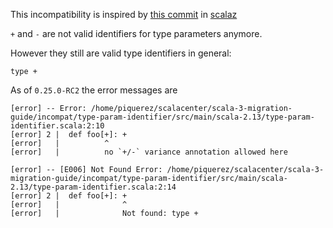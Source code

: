 This incompatibility is inspired by [this commit](https://github.com/scalaz/scalaz/commit/856f073da2b781fea8aa2e7ff06213a075519fb6) in [scalaz](https://github.com/scalaz/scalaz) 

`+` and `-` are not valid identifiers for type parameters anymore.

However they still are valid type identifiers in general:
```
type +
```

As of `0.25.0-RC2` the error messages are
```
[error] -- Error: /home/piquerez/scalacenter/scala-3-migration-guide/incompat/type-param-identifier/src/main/scala-2.13/type-param-identifier.scala:2:10 
[error] 2 |  def foo[+]: +
[error]   |          ^
[error]   |          no `+/-` variance annotation allowed here
```

``` 
[error] -- [E006] Not Found Error: /home/piquerez/scalacenter/scala-3-migration-guide/incompat/type-param-identifier/src/main/scala-2.13/type-param-identifier.scala:2:14 
[error] 2 |  def foo[+]: +
[error]   |              ^
[error]   |              Not found: type +
```
